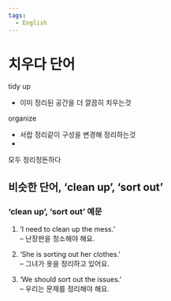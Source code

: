 ```yaml
---
tags:
  - English
---
```

# 치우다 단어

tidy up
- 이미 정리된 공간을 더 깔끔히 치우는것 

organize
- 서랍 정리같이 구성을 변경해 정리하는것
- 
모두 정리정돈하다

## 비슷한 단어, ‘clean up’, ‘sort out’

### ‘clean up’, ‘sort out’ 예문

1. ‘I need to clean up the mess.’  
– 난장판을 청소해야 해요.

2. ‘She is sorting out her clothes.’  
– 그녀가 옷을 정리하고 있어요.

3. ‘We should sort out the issues.’  
– 우리는 문제를 정리해야 해요.